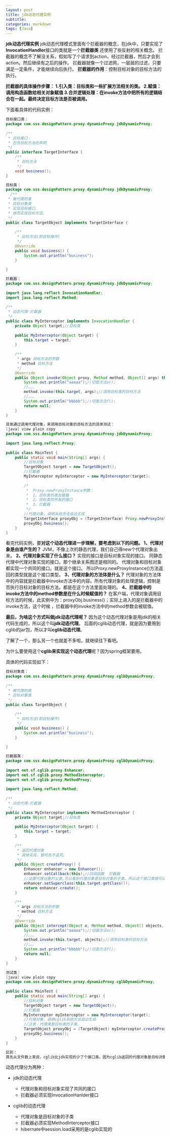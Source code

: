 ```yaml
---
layout: post
title: jdk动态代理实例
subtitle: 
categories: markdown
tags: [Java]
---
```




**jdk动态代理实例**
jdk动态代理模式里面有个拦截器的概念，在jdk中，只要实现了**InvocationHandler**接口的类就是一个**拦截器类**
还使用了些反射的相关概念。
拦截器的概念不了解没关系，假如写了个请求到action，经过拦截器，然后才会到action。然后继续有之后的操作。
拦截器就像一个过滤网，一层层的过滤，只要满足一定条件，才能继续向后执行。
**拦截器的作用**：控制目标对象的目标方法的执行。

**拦截器的具体操作步骤：
1.引入类：目标类和一些扩展方法相关的类。
2.赋值：调用构造函数给相关对象赋值
3.合并逻辑处理：在invoke方法中把所有的逻辑结合在一起。最终决定目标方法是否被调用。**

下面看具体的代码实例：
```java
目标接口类：
package com.sss.designPattern.proxy.dynamicProxy.jdkDynamicProxy;  
  
/** 
 * 目标接口： 
 * 包含目标方法的声明 
 */  
public interface TargetInterface {  
    /** 
     * 目标方法 
     */  
    void business();  
}  

目标类：
package com.sss.designPattern.proxy.dynamicProxy.jdkDynamicProxy;  
  /** 
 * 被代理的类 
 * 目标对象类 
 * 实现目标接口. 
 * 继而实现目标方法。 
 */  
public class TargetObject implements TargetInterface {  
  
    /** 
     * 目标方法(即目标操作) 
     */  
    @Override  
    public void business() {  
        System.out.println("business");  
    }  
  
}  

拦截器：
package com.sss.designPattern.proxy.dynamicProxy.jdkDynamicProxy;  
  
import java.lang.reflect.InvocationHandler;  
import java.lang.reflect.Method;  
  
/** 
 * 动态代理-拦截器 
 */  
public class MyInterceptor implements InvocationHandler {  
    private Object target;//目标类  
  
    public MyInterceptor(Object target) {  
        this.target = target;  
    }  
  
    /** 
     * args 目标方法的参数 
     * method 目标方法 
     */  
    @Override  
    public Object invoke(Object proxy, Method method, Object[] args) throws Throwable {  
        System.out.println("aaaaa");//切面方法a();  
        //。。。  
        method.invoke(this.target, args);//调用目标类的目标方法  
        //。。。  
        System.out.println("bbbbb");//切面方法f();  
        return null;  
    }  
}  

具体通过调用代理对象，来调用目标对象的目标方法的具体测试：
[java] view plain copy
package com.sss.designPattern.proxy.dynamicProxy.jdkDynamicProxy;  
  
import java.lang.reflect.Proxy;  
  
public class MainTest {  
    public static void main(String[] args) {  
        //目标对象  
        TargetObject target = new TargetObject();  
        //拦截器  
        MyInterceptor myInterceptor = new MyInterceptor(target);  
  
        /* 
         *  Proxy.newProxyInstance参数： 
         *  1、目标类的类加载器 
         *  2、目标类的所有的接口 
         *  3、拦截器 
         */  
        //代理对象，调用系统方法自动生成  
        TargetInterface proxyObj = (TargetInterface) Proxy.newProxyInstance(target.getClass().getClassLoader(), target.getClass().getInterfaces(), myInterceptor);  
        proxyObj.business();  
    }  
}  
```
看完代码实例，要**对这个动态代理进一步理解，要考虑到以下的问题。
1、代理对象是由谁产生的？**
JVM，不像上次的静态代理，我们自己得new个代理对象出来。
**2、代理对象实现了什么接口？**
实现的接口是目标对象实现的接口。
同静态代理中代理对象实现的接口。那个继承关系图还是相同的。
代理对象和目标对象都实现一个共同的接口。就是这个接口。
所以Proxy.newProxyInstance()方法返回的类型就是这个接口类型。
**3、代理对象的方法体是什么？**
代理对象的方法体中的内容就是拦截器中invoke方法中的内容。所有代理对象的处理逻辑，控制是否执行目标对象的目标方法。都是在这个方法里面处理的。
**4、拦截器中的invoke方法中的method参数是在什么时候赋值的？**
在客户端，代理对象调用目标方法的时候，此实例中为：proxyObj.business()；实际上进入的是拦截器中的invoke方法，这个时候
，拦截器中的invoke方法中的method参数会被赋值。

**最后，为啥这个方式叫做jdk动态代理呢？**
因为这个动态代理对象是用jdk的相关代码生成的，所以这个叫**jdk动态代理**。
后面的cglib动态代理，就是因为要用到cglib的jar包，所以才叫**cglib动态代理**。

了解了一个，那么另一个也就差不多啦。就继续往下看吧。

为什么要使用这个**cglib来实现这个动态代理**呢？因为spring框架要用。

具体的代码实现如下：
```java
目标对象类：
package com.sss.designPattern.proxy.dynamicProxy.cglbDynamicProxy;  
  
/** 
 * 被代理的类 
 * 目标对象类 
 */  
public class TargetObject {  
  
    /** 
     * 目标方法(即目标操作) 
     */  
    public void business() {  
        System.out.println("business");  
    }  
  
}  

拦截器类：
package com.sss.designPattern.proxy.dynamicProxy.cglbDynamicProxy;  
  
import net.sf.cglib.proxy.Enhancer;  
import net.sf.cglib.proxy.MethodInterceptor;  
import net.sf.cglib.proxy.MethodProxy;  
  
import java.lang.reflect.Method;  
  
/** 
 * 动态代理-拦截器 
 */  
public class MyInterceptor implements MethodInterceptor {  
    private Object target;//目标类  
  
    public MyInterceptor(Object target) {  
        this.target = target;  
    }  
  
    /** 
     * 返回代理对象 
     * 具体实现，暂时先不追究。 
     */  
    public Object createProxy() {  
        Enhancer enhancer = new Enhancer();  
        enhancer.setCallback(this);//回调函数  拦截器  
        //设置代理对象的父类,可以看到代理对象是目标对象的子类。所以这个接口类就可以省略了。  
        enhancer.setSuperclass(this.target.getClass());  
        return enhancer.create();  
    }  
  
    /** 
     * args 目标方法的参数 
     * method 目标方法 
     */  
    @Override  
    public Object intercept(Object o, Method method, Object[] objects, MethodProxy methodProxy) throws Throwable {  
        System.out.println("aaaaa");//切面方法a();  
        //。。。  
        method.invoke(this.target, objects);//调用目标类的目标方法  
        //。。。  
        System.out.println("bbbbb");//切面方法f();  
        return null;  
    }  
}  

测试类：
[java] view plain copy
package com.sss.designPattern.proxy.dynamicProxy.cglbDynamicProxy;  
  
public class MainTest {  
    public static void main(String[] args) {  
        //目标对象  
        TargetObject target = new TargetObject();  
        //拦截器  
        MyInterceptor myInterceptor = new MyInterceptor(target);  
        //代理对象，调用cglib系统方法自动生成  
        //注意：代理类是目标类的子类。  
        TargetObject proxyObj = (TargetObject) myInterceptor.createProxy();  
        proxyObj.business();  
    }  
}  

区别：
首先从文件数上来说，cglib比jdk实现的少了个接口类。因为cglib返回的代理对象是目标对象的子类。而jdk产生的代理对象和目标对象都实现了一个公共接口。


```
动态代理分为两种：  
   *  jdk的动态代理  
      *  代理对象和目标对象实现了共同的接口  
      *  拦截器必须实现InvocationHanlder接口  
  
   *  cglib的动态代理  
      *  代理对象是目标对象的子类  
      *  拦截器必须实现MethodInterceptor接口  
      *  hibernate中session.load采用的是cglib实现的  
